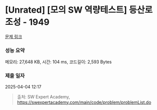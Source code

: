 # [Unrated] [모의 SW 역량테스트] 등산로 조성 - 1949 

[문제 링크](https://swexpertacademy.com/main/code/problem/problemDetail.do?contestProbId=AV5PoOKKAPIDFAUq) 

### 성능 요약

메모리: 27,648 KB, 시간: 104 ms, 코드길이: 2,593 Bytes

### 제출 일자

2025-04-04 12:17



> 출처: SW Expert Academy, https://swexpertacademy.com/main/code/problem/problemList.do